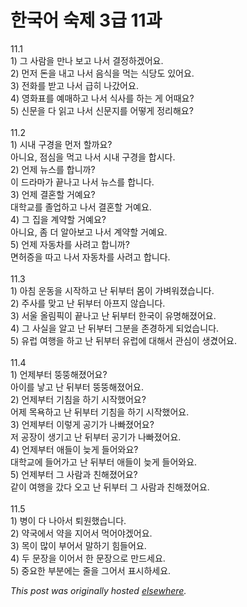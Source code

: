 # 한국어 숙제 3급 11과

<p>11.1<br>1) &#44536; &#49324;&#46988;&#51012; &#47564;&#45208; &#48372;&#44256; &#45208;&#49436; &#44208;&#51221;&#54616;&#44192;&#50612;&#50836;.<br>2) &#47676;&#51200; &#46024;&#51012; &#45236;&#44256; &#45208;&#49436; &#51020;&#49885;&#51012; &#47673;&#45716; &#49885;&#45817;&#46020; &#51080;&#50612;&#50836;.<br>3) &#51204;&#54868;&#47484; &#48155;&#44256; &#45208;&#49436; &#44553;&#55176; &#45208;&#44052;&#50612;&#50836;.<br>4) &#50689;&#54868;&#54364;&#47484; &#50696;&#47588;&#54616;&#44256; &#45208;&#49436; &#49885;&#49324;&#47484; &#54616;&#45716; &#44172; &#50612;&#46412;&#50836;?<br>5) &#49888;&#47928;&#51012; &#45796; &#51069;&#44256; &#45208;&#49436; &#49888;&#47928;&#51648;&#47484; &#50612;&#46523;&#44172; &#51221;&#47532;&#54644;&#50836;?<br><br>11.2<br>1) &#49884;&#45236; &#44396;&#44221;&#51012; &#47676;&#51200; &#54624;&#44620;&#50836;?<br>&#50500;&#45768;&#50836;, &#51216;&#49900;&#51012; &#47673;&#44256; &#45208;&#49436; &#49884;&#45236; &#44396;&#44221;&#51012; &#54633;&#49884;&#45796;.<br>2) &#50616;&#51228; &#45684;&#49828;&#47484; &#54633;&#45768;&#44620;?<br>&#51060; &#46300;&#46972;&#47560;&#44032; &#45149;&#45208;&#44256; &#45208;&#49436; &#45684;&#49828;&#47484; &#54633;&#45768;&#45796;.<br>3) &#50616;&#51228; &#44208;&#54844;&#54624; &#44144;&#50696;&#50836;?<br>&#45824;&#54617;&#44368;&#47484; &#51320;&#50629;&#54616;&#44256; &#45208;&#49436; &#44208;&#54844;&#54624; &#44144;&#50696;&#50836;.<br>4) &#44536; &#51665;&#51012; &#44228;&#50557;&#54624; &#44144;&#50696;&#50836;?<br>&#50500;&#45768;&#50836;, &#51328; &#45908; &#50508;&#50500;&#48372;&#44256; &#45208;&#49436; &#44228;&#50557;&#54624; &#44144;&#50696;&#50836;.<br>5) &#50616;&#51228; &#51088;&#46041;&#52264;&#47484; &#49324;&#47140;&#44256; &#54633;&#45768;&#44620;?<br>&#47732;&#54728;&#51613;&#51012; &#46384;&#44256; &#45208;&#49436; &#51088;&#46041;&#52264;&#47484; &#49324;&#47140;&#44256; &#54633;&#45768;&#45796;.<br><br>11.3<br>1) &#50500;&#52840; &#50868;&#46041;&#51012; &#49884;&#51089;&#54616;&#44256; &#45212; &#46244;&#48512;&#53552; &#47800;&#51060; &#44032;&#48316;&#50892;&#51276;&#49845;&#45768;&#45796;.<br>2) &#51452;&#49324;&#47484; &#47582;&#44256; &#45212; &#46244;&#48512;&#53552; &#50500;&#54532;&#51648; &#50506;&#49845;&#45768;&#45796;.<br>3) &#49436;&#50872; &#50732;&#47548;&#54589;&#51060; &#45149;&#45208;&#44256; &#45212; &#46244;&#48512;&#53552; &#54620;&#44397;&#51060; &#50976;&#47749;&#54644;&#51276;&#50612;&#50836;.<br>4) &#44536; &#49324;&#49892;&#51012; &#50508;&#44256; &#45212; &#46244;&#48512;&#53552; &#44536;&#48516;&#51012; &#51316;&#44221;&#54616;&#44172; &#46104;&#50632;&#49845;&#45768;&#45796;.<br>5) &#50976;&#47101; &#50668;&#54665;&#51012; &#54616;&#44256; &#45212; &#46244;&#48512;&#53552; &#50976;&#47101;&#50640; &#45824;&#54644;&#49436; &#44288;&#49900;&#51060; &#49373;&#44220;&#50612;&#50836;.<br><br>11.4<br>1) &#50616;&#51228;&#48512;&#53552; &#46769;&#46769;&#54644;&#51276;&#50612;&#50836;?<br>&#50500;&#51060;&#47484; &#45235;&#44256; &#45212; &#46244;&#48512;&#53552; &#46769;&#46769;&#54644;&#51276;&#50612;&#50836;.<br>2) &#50616;&#51228;&#48512;&#53552; &#44592;&#52840;&#51012; &#54616;&#44592; &#49884;&#51089;&#54664;&#50612;&#50836;?<br>&#50612;&#51228; &#47785;&#50837;&#54616;&#44256; &#45212; &#46244;&#48512;&#53552; &#44592;&#52840;&#51012; &#54616;&#44592; &#49884;&#51089;&#54664;&#50612;&#50836;.<br>3) &#50616;&#51228;&#48512;&#53552; &#51060;&#47111;&#44172; &#44277;&#44592;&#44032; &#45208;&#48736;&#51276;&#50612;&#50836;?<br>&#51200; &#44277;&#51109;&#51060; &#49373;&#44592;&#44256; &#45212; &#46244;&#48512;&#53552; &#44277;&#44592;&#44032; &#45208;&#48736;&#51276;&#50612;&#50836;.<br>4) &#50616;&#51228;&#48512;&#53552; &#50528;&#46308;&#51060; &#45734;&#44172; &#46308;&#50612;&#50752;&#50836;?<br>&#45824;&#54617;&#44368;&#50640; &#46308;&#50612;&#44032;&#44256; &#45212; &#46244;&#48512;&#53552; &#50528;&#46308;&#51060; &#45734;&#44172; &#46308;&#50612;&#50752;&#50836;.<br>5) &#50616;&#51228;&#48512;&#53552; &#44536; &#49324;&#46988;&#44284; &#52828;&#54644;&#51276;&#50612;&#50836;?<br>&#44057;&#51060; &#50668;&#54665;&#51012; &#44052;&#45796; &#50724;&#44256; &#45212; &#46244;&#48512;&#53552; &#44536; &#49324;&#46988;&#44284; &#52828;&#54644;&#51276;&#50612;&#50836;.<br><br>11.5<br>1) &#48337;&#51060; &#45796; &#45208;&#50500;&#49436; &#53748;&#50896;&#54664;&#49845;&#45768;&#45796;.<br>2) &#50557;&#44397;&#50640;&#49436; &#50557;&#51012; &#51648;&#50612;&#49436; &#47673;&#50612;&#50556;&#44192;&#50612;&#50836;.<br>3) &#47785;&#51060; &#47566;&#51060; &#48512;&#50612;&#49436; &#47568;&#54616;&#44592; &#55192;&#46308;&#50612;&#50836;.<br>4) &#46160; &#47928;&#51109;&#51012; &#51060;&#50612;&#49436; &#54620; &#47928;&#51109;&#51004;&#47196; &#47564;&#46300;&#49464;&#50836;.<br>5) &#51473;&#50836;&#54620; &#48512;&#48516;&#50640;&#45716; &#51460;&#51012; &#44536;&#50612;&#49436; &#54364;&#49884;&#54616;&#49464;&#50836;.</p>


*This post was originally hosted [elsewhere](http://planspace.blogspot.com/2009/04/3-11.html).*
